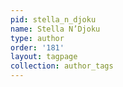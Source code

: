 ```yaml
---
pid: stella_n_djoku
name: Stella N’Djoku
type: author
order: '181'
layout: tagpage
collection: author_tags
---
```

